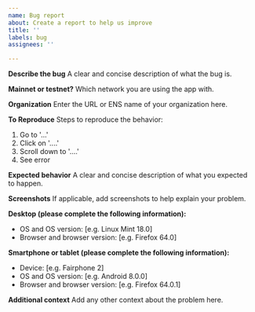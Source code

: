 ```yaml
---
name: Bug report
about: Create a report to help us improve
title: ''
labels: bug
assignees: ''

---
```


**Describe the bug**
A clear and concise description of what the bug is.

**Mainnet or testnet?**
Which network you are using the app with.

**Organization**
Enter the URL or ENS name of your organization here.

**To Reproduce**
Steps to reproduce the behavior:
1. Go to '...'
2. Click on '....'
3. Scroll down to '....'
4. See error

**Expected behavior**
A clear and concise description of what you expected to happen.

**Screenshots**
If applicable, add screenshots to help explain your problem.

**Desktop (please complete the following information):**
 - OS and OS version: [e.g. Linux Mint 18.0]
 - Browser and browser version: [e.g. Firefox 64.0]

**Smartphone or tablet (please complete the following information):**
 - Device: [e.g. Fairphone 2]
 - OS and OS version: [e.g. Android 8.0.0]
 - Browser and browser version: [e.g. Firefox 64.0.1]

**Additional context**
Add any other context about the problem here.
